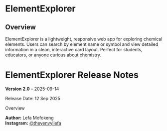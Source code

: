 # ElementExplorer

## Overview

ElementExplorer is a lightweight, responsive web app for exploring chemical elements. Users can search by element name or symbol and view detailed information in a clean, interactive card layout. Perfect for students, educators, or anyone curious about chemistry.

# ElementExplorer Release Notes

**Version 2.0** – 2025-09-14

Release Date: 12 Sep 2025

Overview

**Author:** Lefa Mofokeng  
**Instagram:** [@theyenvyllefa](https://www.instagram.com/theyenvyllefa)
